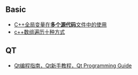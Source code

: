 ## Basic

- [C++全局变量在**多个源代码**文件中的使用](http://blog.csdn.net/jiadebin890724/article/details/40509333)
- [c++数组遍历十种方式](https://blog.csdn.net/man_sion/article/details/54945579) <!--简略无解释只有代码-->

## QT

- [Qt编程指南，Qt新手教程，Qt Programming Guide](https://lug.ustc.edu.cn/sites/qtguide/)